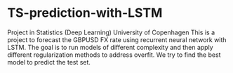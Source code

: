 # TS-prediction-with-LSTM
Project in Statistics (Deep Learning) University of Copenhagen
This is a project to forecast the GBPUSD FX rate using recurrent neural network with LSTM.
The goal is to run models of different complexity and then apply different regularization methods to address overfit.
We try to find the best model to predict the test set.
